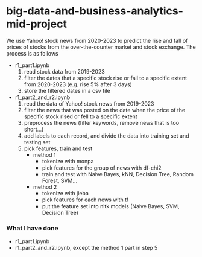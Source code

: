 # big-data-and-business-analytics-mid-project

We use Yahoo! stock news from 2020-2023 to predict the rise and fall of prices of stocks from the over-the-counter market and stock exchange. The process is as follows
- r1_part1.ipynb
  1. read stock data from 2019-2023
  2. filter the dates that a specific stock rise or fall to a specific extent from 2020-2023 (e.g. rise 5% after 3 days)
  3. store the filtered dates in a csv file
- r1_part2_and_r2.ipynb
  1. read the data of Yahoo! stock news from 2019-2023
  2. filter the news that was posted on the date when the price of the specific stock rised or fell to a specific extent
  3. preprocess the news (filter keywords, remove news that is too short...)
  4. add labels to each record, and divide the data into training set and testing set
  5. pick features, train and test
      - method 1
        - tokenize with monpa
        - pick features for the group of news with df-chi2
        - train and test with Naive Bayes, kNN, Decision Tree, Random Forest, SVM...
      - method 2
        - tokenize with jieba
        - pick features for each news with tf
        - put the feature set into nltk models (Naive Bayes, SVM, Decision Tree)

### What I have done
- r1_part1.ipynb
- r1_part2_and_r2.ipynb, except the method 1 part in step 5
